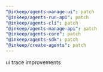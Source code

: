 ```yaml
---
"@inkeep/agents-manage-ui": patch
"@inkeep/agents-run-api": patch
"@inkeep/agents-cli": patch
"@inkeep/agents-manage-api": patch
"@inkeep/agents-core": patch
"@inkeep/agents-sdk": patch
"@inkeep/create-agents": patch
---
```


ui trace improvements
